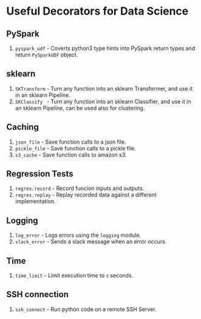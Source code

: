 # Useful Decorators for Data Science

  
## PySpark

  1. `pyspark_udf` - Coverts python3 type hints into PySpark return types and return `PySparkUDF` object.
  
## sklearn
  1. `SKTransform` - Turn any function into an sklearn Transformer, and use it in an sklearn Pipeline.
  1. `SKClassify ` - Turn any function into an sklearn Classifier, and use it in an sklearn Pipeline, can be used also for clustering.
  
## Caching

  1. `json_file` - Save function calls to a json file.
  1. `pickle_file` - Save function calls to a pickle file.
  1. `s3_cache` - Save function calls to amazon s3.
  
## Regression Tests
  1. `regres.record` - Record funcion inputs and outputs.
  1. `regres.replay` - Replay recorded data against a different implementation.
  
## Logging
  1. `log_error` - Logs errors using the `logging` module.
  1. `slack_error` - Sends a slack message when an error occurs.
  
  
## Time
  1. `time_limit` - Limit execution time to `s` seconds.

## SSH connection
  1. `ssh_connect` - Run python code on a remote SSH Server.
